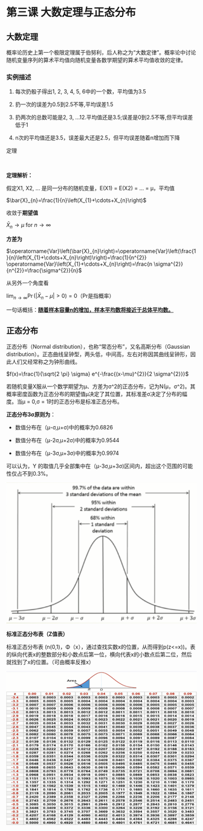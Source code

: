 # 第三课 大数定理与正态分布

 

## 大数定理

概率论历史上第一个极限定理属于伯努利，后人称之为“大数定律”。概率论中讨论随机变量序列的算术平均值向随机变量各数学期望的算术平均值收敛的定律。

 

### **实例描述**

1. 每次扔骰子得出1, 2, 3, 4, 5, 6中的一个数，平均值为3.5

2. 扔一次的误差为0.5到2.5不等,平均误差1.5

3. 扔两次的总数可能是2, 3, ...12.平均值还是3.5;误差是0到2.5不等,但平均误差低于1

4. n次的平均值还是3.5，误差最大还是2.5，但平均误差随着n增加而下降

  定理

​    

**定理解析：**

  假定X1, X2, … 是同一分布的随机变量，E(X1) = E(X2) = … = μ，平均值

$\bar{X}_{n}=\frac{1}{n}\left(X_{1}+\cdots+X_{n}\right)$

  收敛于**期望值**

$\bar{X}_{n} \rightarrow \mu$ for $n \rightarrow \infty$

  **方差为**

$\operatorname{Var}\left(\bar{X}_{n}\right)=\operatorname{Var}\left(\frac{1}{n}\left(X_{1}+\cdots+X_{n}\right)\right)=\frac{1}{n^{2}} \operatorname{Var}\left(X_{1}+\cdots+X_{n}\right)=\frac{n \sigma^{2}}{n^{2}}=\frac{\sigma^{2}}{n}$

从另外一个角度看

$\lim _{n \rightarrow \infty} \operatorname{Pr}\left(\left|\bar{X}_{n}-\mu\right|>0\right)=0$（Pr是指概率）

一句话概括：**<u>随着样本容量n的增加，样本平均数将接近于总体平均数。</u>**

 

## 正态分布

正态分布（Normal distribution），也称“常态分布”，又名高斯分布（Gaussian distribution）。正态曲线呈钟型，两头低，中间高，左右对称因其曲线呈钟形，因此人们又经常称之为钟形曲线。

$f(x)=\frac{1}{\sqrt{2 \pi} \sigma} e^{-\frac{(x-\mu)^{2}}{2 \sigma^{2}}}$

若随机变量X服从一个数学期望为μ、方差为σ^2的正态分布，记为N(μ，σ^2)。其概率密度函数为正态分布的期望值μ决定了其位置，其标准差σ决定了分布的幅度。当μ = 0,σ = 1时的正态分布是标准正态分布。

 

**正态分布3σ原则为**：

- 数值分布在（μ-σ,μ+σ)中的概率为0.6826

- 数值分布在（μ-2σ,μ+2σ)中的概率为0.9544

- 数值分布在（μ-3σ,μ+3σ)中的概率为0.9974

可以认为，Y 的取值几乎全部集中在（μ-3σ,μ+3σ)区间内，超出这个范围的可能性仅占不到0.3%。

![norm](../assets/norm.png)

 

**标准正态分布表（Z值表）**

标准正态分布表 (n(0,1)，Φ（x），通过查找实数x的位置，从而得到p(z<=x))。表的纵向代表x的整数部分和小数点后第一位，横向代表x的小数点后第二位，然后就找到了x的位置。（可由概率反推x）

![z_val](../assets/z_val.png)